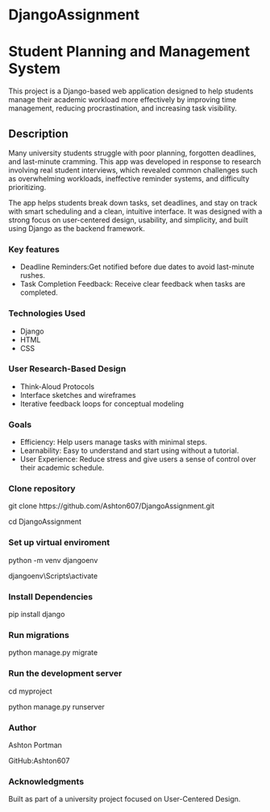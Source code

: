 # DjangoAssignment

<h1>Student Planning and Management System</h1>
<p>This project is a Django-based web application designed to help students manage their academic workload more effectively by improving time management, reducing procrastination, and increasing task visibility.</p>

<h2>Description</h2>
<p>Many university students struggle with poor planning, forgotten deadlines, and last-minute cramming. This app was developed in response to research involving real student interviews, which revealed common challenges such as overwhelming workloads, ineffective reminder systems, and difficulty prioritizing.

The app helps students break down tasks, set deadlines, and stay on track with smart scheduling and a clean, intuitive interface. It was designed with a strong focus on user-centered design, usability, and simplicity, and built using Django as the backend framework. </p>

<h3>Key features</h3>
<ul>
<li>Deadline Reminders:Get notified before due dates to avoid last-minute rushes. </li>
  <li>Task Completion Feedback: Receive clear feedback when tasks are completed.</li>
</ul>

<h3>Technologies Used</h3>
<ul>
  <li>Django</li>
  <li>HTML</li>
  <li>CSS</li>
</ul>

<h3>User Research-Based Design</h3>
<ul>
  <li>Think-Aloud Protocols</li>
  <li>Interface sketches and wireframes</li>
  <li>Iterative feedback loops for conceptual modeling</li>
</ul>


<h3>Goals</h3>
<ul>
  <li>Efficiency: Help users manage tasks with minimal steps.</li>
  <li>Learnability: Easy to understand and start using without a tutorial.</li>
  <li>User Experience: Reduce stress and give users a sense of control over their academic schedule.</li>
</ul>


<h3>Clone repository</h3>
<p>git clone https://github.com/Ashton607/DjangoAssignment.git</p>
<p>cd DjangoAssignment</p>

<h3>Set up virtual enviroment</h3>
<p>python -m venv djangoenv</p>
<p>djangoenv\Scripts\activate</p>

<h3>Install Dependencies</h3>
<p>pip install django</p>

<h3>Run migrations</h3>
<p>python manage.py migrate</p>

<h3>Run the development server</h3>
<p>cd myproject</p>
<p>python manage.py runserver</p>

<h3>Author</h3>
<p>Ashton Portman</p>
<p>GitHub:Ashton607</p>

<h3>Acknowledgments</h3>
<p>Built as part of a university project focused on User-Centered Design.</p>
